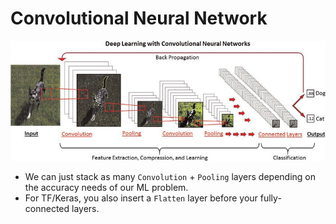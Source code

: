 # Convolutional Neural Network

<img alt="arrange" src="/images/arrangement-2.png" />

- We can just stack as many `Convolution` + `Pooling` layers depending on the
  accuracy needs of our ML problem.
- For TF/Keras, you also insert a `Flatten` layer before your fully-connected layers.